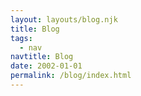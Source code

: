 ```yaml
---
layout: layouts/blog.njk
title: Blog
tags:
  - nav
navtitle: Blog
date: 2002-01-01
permalink: /blog/index.html
---
```

